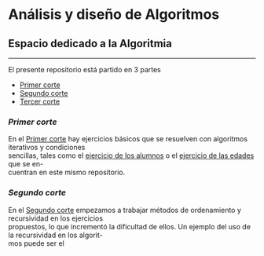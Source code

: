 # Análisis y diseño de Algoritmos #
## Espacio dedicado a la Algoritmia
***
[img]:https://github.com/jdgonzalezd1/Analisis-y-design-of-algorithms/tree/master/Algoritmos%20Segundo%20Corte/Imagi/quemmdaslamjorimagn.jpg
El presente repositorio está partido en 3 partes
- [Primer corte][primer]
- [Segundo corte][segun]
- [Tercer corte][ter]

### ***Primer corte***
En el [Primer corte][primer] hay ejercicios básicos que se resuelven con algoritmos iterativos y condiciones  
sencillas, tales como el [ejercicio de los alumnos][alumnos] o el [ejercicio de las edades][ages] que se en-  
cuentran en este mismo repositorio.

### ***Segundo corte***
En el [Segundo corte][segun] empezamos a trabajar métodos de ordenamiento y recursividad en los ejercicios  
propuestos, lo que incrementó la dificultad de ellos. Un ejemplo del uso de la recursividad en los algorit-  
mos puede ser el

[primer]:https://github.com/jdgonzalezd1/Analisis-y-design-of-algorithms/tree/master/Algoritmos%20Primer%20Corte
[segun]:https://github.com/jdgonzalezd1/Analisis-y-design-of-algorithms/tree/master/Algoritmos%20Segundo%20Corte
[ter]:https://github.com/jdgonzalezd1/Analisis-y-design-of-algorithms/tree/master/Algoritmos%20Tercer%20Corte
[alumnos]:https://github.com/jdgonzalezd1/Analisis-y-design-of-algorithms/blob/master/Algoritmos%20Primer%20Corte/Alumnos.java
[ages]:https://github.com/jdgonzalezd1/Analisis-y-design-of-algorithms/blob/master/Algoritmos%20Primer%20Corte/Ages.java
